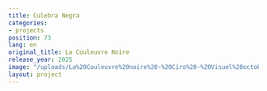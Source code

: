 ```yaml
---
title: Culebra Negra
categories:
- projects
position: 73
lang: en
original_title: La Couleuvre Noire
release_year: 2025
image: "/uploads/La%20Couleuvre%20noire%20-%20Ciro%20-%20Visuel%20octobre%202024.jpg"
layout: project
---
```


